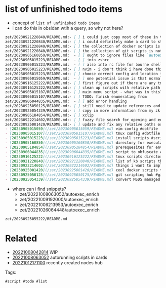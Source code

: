 # list of unfinished todo items

- concept of `list of unfinished todo items`
- i can do this in obsidan wtih a query, so why not here?

```markdown
zet/20230921220840/README.md:- [ ] i could just copy most of these in to a card here and fix up all the relative paths
zet/20230921220840/README.md:- [ ] i could definitely make a card to store wordlists
zet/20230921220840/README.md:- [ ] the collection of docker scripts is not fully converted yet
zet/20230921220840/README.md:- [ ] the collection of git scripts is not fully converted yet
zet/20230905160850/README.md:  - [ ] ought to ignore files like `autoexec_enrich` that are used for zkvr cards when finding shortcuts
zet/20230905015223/README.md:  - [ ] into zshrc
zet/20230905015223/README.md:  - [ ] also into rc file for bourne shell?
zet/20230905015223/README.md:- [ ] nvim - i don't think i have done this yet
zet/20230905015223/README.md:- [ ] choose correct config and location for both vim and neovim
zet/20230905015059/README.md:  - [ ] one potential issue is that normal vim (not neovim) seems to mess up the terminal when lauched with multiple files with xfer
zet/20230916125222/README.md:- [ ] first figure out if there are any tmux scripts i actually want to preserve
zet/20230916125222/README.md:- [ ] clean up scripts with relative path issues
zet/20230905015107/README.md:- [ ] main menu script - what was in this? `~/tmux-scripts/menu.sh`
zet/20230905015107/README.md:- [ ] TODO: finish enumerating from
zet/20230906044835/README.md:  - [ ] add error handling
zet/20230925050125/README.md:- [ ] still need to update references and dependencies
zet/20230925054339/README.md:- [ ] copy in more information from my zk
zet/20230905184854/README.md:- [ ] xclip
zet/20230922214602/README.md:- [ ] fuzzy file search for opening and editing multiple files, any files in any directory
zet/20230925001420/README.md:- [ ] update and fix any relative paths or kb references
- [20230905015059](/zet/20230905015059/README.md) vim config #dotfile
- [20230905015107](/zet/20230905015107/README.md) tmux config #dotfile
- [20230905015223](/zet/20230905015223/README.md) install scripts #script #setup
- [20230905160850](/zet/20230905160850/README.md) directory for executable short commands to run on path #directory
- [20230905184854](/zet/20230905184854/README.md) prerequesites for environment #environment
- [20230906044835](/zet/20230906044835/README.md) script to obfuscate a nishang reverse tcp shell for windows powershell #shortcmd
- [20230916125222](/zet/20230916125222/README.md) tmux scripts directory #tmux #script #directory
- [20230921220840](/zet/20230921220840/README.md) list of kb scripts that i could decide whether to copy over #idea #list #script
- [20230922214602](/zet/20230922214602/README.md) things i want to implement in zkvr after working on the environment #idea
- [20230925001420](/zet/20230925001420/README.md) cool docker scripts to migrate #docker #script
- [20230925050125](/zet/20230925050125/README.md) git scripting hub #git #script
- [20230925054339](/zet/20230925054339/README.md) convert MSDS managed password structure to NTLM hash #windows #password
```

- where can i find snippets?
  - zet/20221008063052/autoexec_enrich
  - zet/20221009192000/autoexec_enrich
  - zet/20221006213953/autoexec_enrich
  - zet/20221026064448/autoexec_enrich


` zet/20230925055222/README.md `

# Related

- [20221008042814](/zet/20221008042814/README.md) WIP
- [20221008063052](/zet/20221008063052/README.md) autorunning scripts in cards
- [20221012171100](/zet/20221012171100/README.md) recently created nodes hub

Tags:

    #script #todo #list
